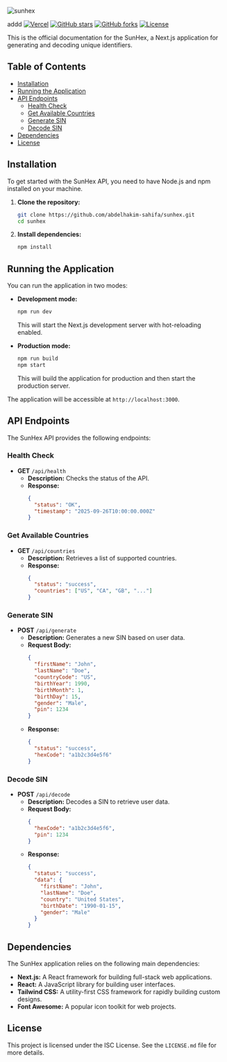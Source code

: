 

![sunhex](https://i.ibb.co/q32LXH2C/sunhex.png "sunhex")

addd 
[![Vercel](https://img.shields.io/badge/deployed%20on-Vercel-000000?logo=vercel)](https://sunhex.vercel.app/)
[![GitHub stars](https://img.shields.io/github/stars/abdelhakim-sahifa/SunHex?style=social)](https://github.com/abdelhakim-sahifa/SunHex/stargazers)
[![GitHub forks](https://img.shields.io/github/forks/abdelhakim-sahifa/SunHex?style=social)](https://github.com/abdelhakim-sahifa/SunHex/network/members)
[![License](https://img.shields.io/github/license/abdelhakim-sahifa/SunHex)](https://github.com/abdelhakim-sahifa/SunHex/blob/main/LICENSE)


This is the official documentation for the SunHex, a Next.js application for generating and decoding unique identifiers.

## Table of Contents

- [Installation](#installation)
- [Running the Application](#running-the-application)
- [API Endpoints](#api-endpoints)
  - [Health Check](#health-check)
  - [Get Available Countries](#get-available-countries)
  - [Generate SIN](#generate-sin)
  - [Decode SIN](#decode-sin)
- [Dependencies](#dependencies)
- [License](#license)

## Installation

To get started with the SunHex API, you need to have Node.js and npm installed on your machine.

1. **Clone the repository:**
   ```bash
   git clone https://github.com/abdelhakim-sahifa/sunhex.git
   cd sunhex
   ```

2. **Install dependencies:**
   ```bash
   npm install
   ```

## Running the Application

You can run the application in two modes:

- **Development mode:**
  ```bash
  npm run dev
  ```
  This will start the Next.js development server with hot-reloading enabled.

- **Production mode:**
  ```bash
  npm run build
  npm start
  ```
  This will build the application for production and then start the production server.

The application will be accessible at `http://localhost:3000`.

## API Endpoints

The SunHex API provides the following endpoints:

### Health Check

- **GET** `/api/health`
  - **Description:** Checks the status of the API.
  - **Response:**
    ```json
    {
      "status": "OK",
      "timestamp": "2025-09-26T10:00:00.000Z"
    }
    ```

### Get Available Countries

- **GET** `/api/countries`
  - **Description:** Retrieves a list of supported countries.
  - **Response:**
    ```json
    {
      "status": "success",
      "countries": ["US", "CA", "GB", "..."]
    }
    ```

### Generate SIN

- **POST** `/api/generate`
  - **Description:** Generates a new SIN based on user data.
  - **Request Body:**
    ```json
    {
      "firstName": "John",
      "lastName": "Doe",
      "countryCode": "US",
      "birthYear": 1990,
      "birthMonth": 1,
      "birthDay": 15,
      "gender": "Male",
      "pin": 1234
    }
    ```
  - **Response:**
    ```json
    {
      "status": "success",
      "hexCode": "a1b2c3d4e5f6"
    }
    ```

### Decode SIN

- **POST** `/api/decode`
  - **Description:** Decodes a SIN to retrieve user data.
  - **Request Body:**
    ```json
    {
      "hexCode": "a1b2c3d4e5f6",
      "pin": 1234
    }
    ```
  - **Response:**
    ```json
    {
      "status": "success",
      "data": {
        "firstName": "John",
        "lastName": "Doe",
        "country": "United States",
        "birthDate": "1990-01-15",
        "gender": "Male"
      }
    }
    ```

## Dependencies

The SunHex application relies on the following main dependencies:

- **Next.js:** A React framework for building full-stack web applications.
- **React:** A JavaScript library for building user interfaces.
- **Tailwind CSS:** A utility-first CSS framework for rapidly building custom designs.
- **Font Awesome:** A popular icon toolkit for web projects.

## License

This project is licensed under the ISC License. See the `LICENSE.md` file for more details.

